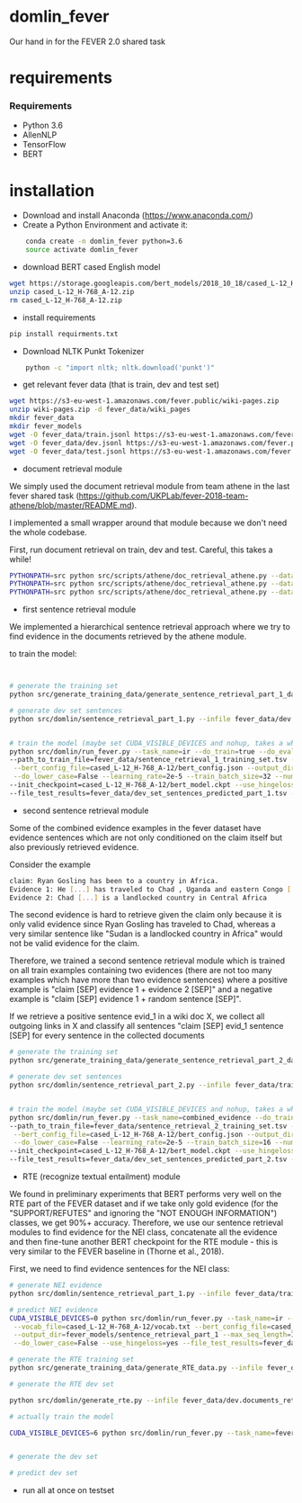 # domlin_fever

Our hand in for the FEVER 2.0 shared task

# requirements


### Requirements
* Python 3.6
* AllenNLP
* TensorFlow
* BERT


# installation

* Download and install Anaconda (https://www.anaconda.com/)
* Create a Python Environment and activate it:
```bash 
    conda create -n domlin_fever python=3.6
    source activate domlin_fever
```

* download BERT cased English model
```bash 
wget https://storage.googleapis.com/bert_models/2018_10_18/cased_L-12_H-768_A-12.zip
unzip cased_L-12_H-768_A-12.zip
rm cased_L-12_H-768_A-12.zip
```

* install requirements
```bash 
pip install requirments.txt
```

* Download NLTK Punkt Tokenizer
```bash
    python -c "import nltk; nltk.download('punkt')"
```


* get relevant fever data (that is train, dev and test set)
```bash 
wget https://s3-eu-west-1.amazonaws.com/fever.public/wiki-pages.zip
unzip wiki-pages.zip -d fever_data/wiki_pages
mkdir fever_data
mkdir fever_models
wget -O fever_data/train.jsonl https://s3-eu-west-1.amazonaws.com/fever.public/train.jsonl
wget -O fever_data/dev.jsonl https://s3-eu-west-1.amazonaws.com/fever.public/shared_task_dev.jsonl
wget -O fever_data/test.jsonl https://s3-eu-west-1.amazonaws.com/fever.public/shared_task_test.jsonl 
```


* document retrieval module

We simply used the document retrieval module from team athene in the last fever shared task (https://github.com/UKPLab/fever-2018-team-athene/blob/master/README.md).

I implemented a small wrapper around that module because we don't need the whole codebase.

First, run document retrieval on train, dev and test. Careful, this takes a while!


```bash 
PYTHONPATH=src python src/scripts/athene/doc_retrieval_athene.py --database none --infile fever_data/train.jsonl --outfile fever_data/train.documents_retrieved.jsonl --path_wiki_titles fever_data/wiki_pages
PYTHONPATH=src python src/scripts/athene/doc_retrieval_athene.py --database none --infile fever_data/dev.jsonl --outfile fever_data/dev.documents_retrieved.jsonl --path_wiki_titles fever_data/wiki_pages
PYTHONPATH=src python src/scripts/athene/doc_retrieval_athene.py --database none --infile fever_data/test.jsonl --outfile fever_data/test.documents_retrieved.jsonl --path_wiki_titles fever_data/wiki_pages
```

* first sentence retrieval module

We implemented a hierarchical sentence retrieval approach where we try to find evidence in the documents retrieved by the athene module.

to train the model:

```bash 


# generate the training set
python src/generate_training_data/generate_sentence_retrieval_part_1_data.py --infile fever_data/train.documents_retrieved.jsonl --outfile fever_data/sentence_retrieval_1_training_set.tsv --path_wiki_titles fever_data/wiki_pages

# generate dev set sentences
python src/domlin/sentence_retrieval_part_1.py --infile fever_data/dev.documents_retrieved.jsonl --outfile fever_data/sentence_retrieval_1_dev_set.tsv --path_wiki_titles fever_data/wiki_pages


# train the model (maybe set CUDA_VISIBLE_DEVICES and nohup, takes a while)
python src/domlin/run_fever.py --task_name=ir --do_train=true --do_eval=false --do_predict=true \
--path_to_train_file=fever_data/sentence_retrieval_1_training_set.tsv --vocab_file=cased_L-12_H-768_A-12/vocab.txt\
 --bert_config_file=cased_L-12_H-768_A-12/bert_config.json --output_dir=fever_models/sentence_retrieval_part_1 --max_seq_length=128\
 --do_lower_case=False --learning_rate=2e-5 --train_batch_size=32 --num_train_epochs=2 \
--init_checkpoint=cased_L-12_H-768_A-12/bert_model.ckpt --use_hingeloss=yes --negative_samples=4 \
--file_test_results=fever_data/dev_set_sentences_predicted_part_1.tsv --prediction_file=fever_data/sentence_retrieval_1_dev_set.tsv
```


* second sentence retrieval module

Some of the combined evidence examples in the fever dataset have evidence sentences which are not only conditioned on the claim itself but also previously retrieved evidence.

Consider the example

```bash 
claim: Ryan Gosling has been to a country in Africa.
Evidence 1: He [...] has traveled to Chad , Uganda and eastern Congo [...].
Evidence 2: Chad [...] is a landlocked country in Central Africa
```

The second evidence is hard to retrieve given the claim only because it is only valid evidence since Ryan Gosling has traveled to Chad, whereas a very similar sentence like 
"Sudan is a landlocked country in Africa" would not be valid evidence for the claim. 

Therefore, we trained a second sentence retrieval module which is trained on all train examples containing two evidences (there are not too many examples which have more than two evidence sentences) where a positive example is "claim [SEP] evidence 1 + evidence 2 [SEP]" and a negative example is "claim [SEP] evidence 1 + random sentence [SEP]".

If we retrieve a positive sentence evid_1 in a wiki doc X, we collect all outgoing links in X and classify all sentences "claim [SEP] evid_1 sentence [SEP] for every sentence in the collected documents

```bash 
# generate the training set
python src/generate_training_data/generate_sentence_retrieval_part_2_data.py --infile fever_data/train.documents_retrieved.jsonl --outfile fever_data/sentence_retrieval_2_training_set.tsv --path_wiki_titles fever_data/wiki_pages

# generate dev set sentences
python src/domlin/sentence_retrieval_part_2.py --infile fever_data/train.documents_retrieved.jsonl --outfile fever_data/sentence_retrieval_2_dev_set.tsv --path_wiki_titles fever_data/wiki_pages/ --file_with_sentences_to_be_predicted fever_data/sentence_retrieval_1_dev_set.tsv --predicted_evidence fever_data/dev_set_sentences_predicted_part_1.tsv


# train the model (maybe set CUDA_VISIBLE_DEVICES and nohup, takes a while)
python src/domlin/run_fever.py --task_name=combined_evidence --do_train=true --do_eval=false --do_predict=true \
--path_to_train_file=fever_data/sentence_retrieval_2_training_set.tsv --vocab_file=cased_L-12_H-768_A-12/vocab.txt\
 --bert_config_file=cased_L-12_H-768_A-12/bert_config.json --output_dir=fever_models/sentence_retrieval_part_2 --max_seq_length=256\
 --do_lower_case=False --learning_rate=2e-5 --train_batch_size=16 --num_train_epochs=2 \
--init_checkpoint=cased_L-12_H-768_A-12/bert_model.ckpt --use_hingeloss=yes --negative_samples=2 \
--file_test_results=fever_data/dev_set_sentences_predicted_part_2.tsv --prediction_file=fever_data/sentence_retrieval_2_dev_set.tsv
```

* RTE (recognize textual entailment) module

We found in preliminary experiments that BERT performs very well on the RTE part of the FEVER dataset and if we take only gold evidence (for the "SUPPORT/REFUTES" and ignoring the "NOT ENOUGH INFORMATION") classes, we get 90%+ accuracy. Therefore, we use our sentence retrieval modules to find evidence for the NEI class, concatenate all the evidence and then fine-tune another BERT checkpoint for the RTE module - this is very similar to the FEVER baseline in (Thorne et al., 2018).

First, we need to find evidence sentences for the NEI class:

```bash 
# generate NEI evidence
python src/domlin/sentence_retrieval_part_1.py --infile fever_data/train.documents_retrieved.jsonl --outfile fever_data/NEI_evidence_1.tsv --path_wiki_titles fever_data/wiki_pages --NEI_evidence True

# predict NEI evidence
CUDA_VISIBLE_DEVICES=0 python src/domlin/run_fever.py --task_name=ir --do_train=false --do_eval=false --do_predict=true \
 --vocab_file=cased_L-12_H-768_A-12/vocab.txt --bert_config_file=cased_L-12_H-768_A-12/bert_config.json \
 --output_dir=fever_models/sentence_retrieval_part_1 --max_seq_length=128 \
 --do_lower_case=False --use_hingeloss=yes --file_test_results=fever_data/NEI_evidence_predicted.tsv --prediction_file=fever_data/NEI_evidence_1.tsv

# generate the RTE training set
python src/generate_training_data/generate_RTE_data.py --infile fever_data/train.documents_retrieved.jsonl --outfile fever_data/RTE_train_set.tsv --path_wiki_titles fever_data/wiki_pages/ --NEI_evidence fever_data/NEI_evidence_1.tsv --NEI_predictions fever_data/NEI_evidence_predicted.tsv 

# generate the RTE dev set

python src/domlin/generate_rte.py --infile fever_data/dev.documents_retrieved.jsonl --outfile fever_data/RTE_dev_set.py --path_evid_1 fever_data/sentence_retrieval_1_dev_set.tsv --path_evid_1_predicted fever_data/dev_set_sentences_predicted_part_1.tsv --path_evid_2 fever_data/sentence_retrieval_2_dev_set.tsv --path_evid_2_predicted fever_data/dev_set_sentences_predicted_part_2.tsv --path_wiki_titles fever_data/wiki_pages

# actually train the model

CUDA_VISIBLE_DEVICES=6 python src/domlin/run_fever.py --task_name=fever --do_train=true --do_eval=true --do_predict=false --vocab_file=cased_L-12_H-768_A-12/vocab.txt --bert_config_file=cased_L-12_H-768_A-12/bert_config.json --max_seq_length=370 --do_lower_case=false --learning_rate=3e-5 --train_batch_size=12 --num_train_epochs=2 --output_dir=fever_models/rte_model --init_checkpoint=cased_L-12_H-768_A-12/bert_model.ckpt --prediction_file=RTE_dev_set_new_try_v4.tsv --train_file=fever_data/RTE_train_set.tsv


# generate the dev set

# predict dev set
```

* run all at once on testset



